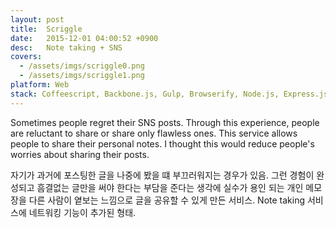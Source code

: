 ```yaml
---
layout: post
title:  Scriggle
date:   2015-12-01 04:00:52 +0900
desc:   Note taking + SNS
covers:
  - /assets/imgs/scriggle0.png
  - /assets/imgs/scriggle1.png
platform: Web
stack: Coffeescript, Backbone.js, Gulp, Browserify, Node.js, Express.js, DynamoDB, Redis, Opsworks, EC2, S3, CloudFront, Autoscale, Lambda, SQS, SES, Logentries
---
```

Sometimes people regret their SNS posts. Through this experience, people are reluctant to share or share only flawless ones. This service allows people to share their personal notes. I thought this would reduce people's worries about sharing their posts.

자기가 과거에 포스팅한 글을 나중에 봤을 떄 부끄러워지는 경우가 있음. 그런 경험이 완성되고 흠결없는 글만을 써야 한다는 부담을 준다는 생각에 실수가 용인 되는 개인 메모장을 다른 사람이 옅보는 느낌으로 글을 공유할 수 있게 만든 서비스. Note taking 서비스에 네트워킹 기능이 추가된 형태.
